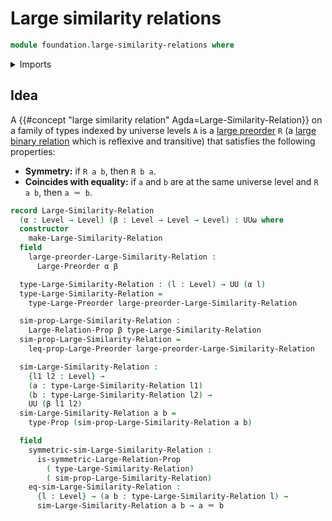 # Large similarity relations

```agda
module foundation.large-similarity-relations where
```

<details><summary>Imports</summary>

```agda
open import foundation.identity-types
open import foundation.large-binary-relations
open import foundation.propositions
open import foundation.universe-levels

open import order-theory.large-preorders
```

</details>

## Idea

A {{#concept "large similarity relation" Agda=Large-Similarity-Relation}} on a
family of types indexed by universe levels `A` is a
[large preorder](order-theory.large-preorders.md) `R` (a
[large binary relation](foundation.large-binary-relations.md) which is reflexive
and transitive) that satisfies the following properties:

- **Symmetry:** if `R a b`, then `R b a`.
- **Coincides with equality:** if `a` and `b` are at the same universe level and
  `R a b`, then `a ＝ b`.

```agda
record Large-Similarity-Relation
  (α : Level → Level) (β : Level → Level → Level) : UUω where
  constructor
    make-Large-Similarity-Relation
  field
    large-preorder-Large-Similarity-Relation :
      Large-Preorder α β

  type-Large-Similarity-Relation : (l : Level) → UU (α l)
  type-Large-Similarity-Relation =
    type-Large-Preorder large-preorder-Large-Similarity-Relation

  sim-prop-Large-Similarity-Relation :
    Large-Relation-Prop β type-Large-Similarity-Relation
  sim-prop-Large-Similarity-Relation =
    leq-prop-Large-Preorder large-preorder-Large-Similarity-Relation

  sim-Large-Similarity-Relation :
    {l1 l2 : Level} →
    (a : type-Large-Similarity-Relation l1)
    (b : type-Large-Similarity-Relation l2) →
    UU (β l1 l2)
  sim-Large-Similarity-Relation a b =
    type-Prop (sim-prop-Large-Similarity-Relation a b)

  field
    symmetric-sim-Large-Similarity-Relation :
      is-symmetric-Large-Relation-Prop
        ( type-Large-Similarity-Relation)
        ( sim-prop-Large-Similarity-Relation)
    eq-sim-Large-Similarity-Relation :
      {l : Level} → (a b : type-Large-Similarity-Relation l) →
      sim-Large-Similarity-Relation a b → a ＝ b
```
